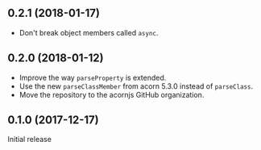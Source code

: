## 0.2.1 (2018-01-17)

* Don't break object members called `async`.

## 0.2.0 (2018-01-12)

* Improve the way `parseProperty` is extended.
* Use the new `parseClassMember` from acorn 5.3.0 instead of `parseClass`.
* Move the repository to the acornjs GitHub organization.

## 0.1.0 (2017-12-17)

Initial release
